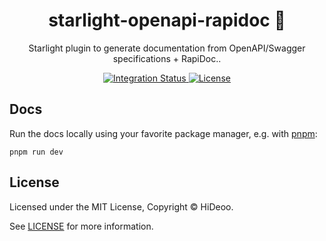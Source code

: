 <div align="center">
  <h1>starlight-openapi-rapidoc 🧭</h1>
  <p>Starlight plugin to generate documentation from OpenAPI/Swagger specifications + RapiDoc..</p>
</div>

<div align="center">
  <a href="https://github.com/jeffdrumgod/starlight-openapi-rapidoc/actions/workflows/integration.yml">
    <img alt="Integration Status" src="https://github.com/jeffdrumgod/starlight-openapi-rapidoc/actions/workflows/integration.yml/badge.svg" />
  </a>
  <a href="https://github.com/jeffdrumgod/starlight-openapi-rapidoc/blob/main/LICENSE">
    <img alt="License" src="https://badgen.net/github/license/jeffdrumgod/starlight-openapi-rapidoc" />
  </a>
  <br />
</div>

## Docs

Run the docs locally using your favorite package manager, e.g. with [pnpm](https://pnpm.io):

```shell
pnpm run dev
```

## License

Licensed under the MIT License, Copyright © HiDeoo.

See [LICENSE](https://github.com/jeffdrumgod/starlight-openapi-rapidoc/blob/main/LICENSE) for more information.
